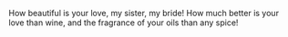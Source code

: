 How beautiful is your love, my sister, my bride! How much better is your love than wine, and the fragrance of your oils than any spice!

